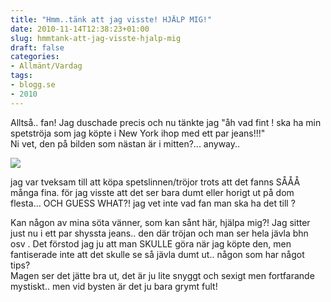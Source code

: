 ```yaml
---
title: "Hmm..tänk att jag visste! HJÄLP MIG!"
date: 2010-11-14T12:38:23+01:00
slug: hmmtank-att-jag-visste-hjalp-mig
draft: false
categories:
- Allmänt/Vardag
tags:
- blogg.se
- 2010
---
```

Alltså.. fan! Jag duschade precis och nu tänkte jag "åh vad fint ! ska ha min spetströja som jag köpte i New York ihop med ett par jeans!!!"  
Ni vet, den på bilden som nästan är i mitten?... anyway..  
  
![](/assets/images/blogg.se/dsc06934_117058119.jpg)  
  
jag var tveksam till att köpa spetslinnen/tröjor trots att det fanns SÅÅÅ många fina. för jag visste att det ser bara dumt eller horigt ut på dom flesta... OCH GUESS WHAT?! jag vet inte vad fan man ska ha det till ?  
  
Kan någon av mina söta vänner, som kan sånt här, hjälpa mig?! Jag sitter just nu i ett par shyssta jeans.. den där tröjan och man ser hela jävla bhn osv . Det förstod jag ju att man SKULLE göra när jag köpte den, men fantiserade inte att det skulle se så jävla dumt ut.. någon som har något tips?  
Magen ser det jätte bra ut, det är ju lite snyggt och sexigt men fortfarande mystiskt.. men vid bysten är det ju bara grymt fult!